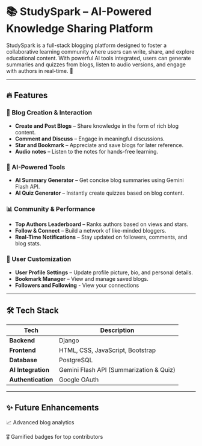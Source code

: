 # 📚 StudySpark – AI-Powered Knowledge Sharing Platform

StudySpark is a full-stack blogging platform designed to foster a collaborative learning community where users can write, share, and explore educational content. With powerful AI tools integrated, users can generate summaries and quizzes from blogs, listen to audio versions, and engage with authors in real-time. 🚀

---

## 🔥 Features

### 📝 Blog Creation & Interaction
- **Create and Post Blogs** – Share knowledge in the form of rich blog content.
- **Comment and Discuss** – Engage in meaningful discussions.
- **Star and Bookmark** – Appreciate and save blogs for later reference.
- **Audio notes** – Listen to the notes for hands-free learning.

### 🤖 AI-Powered Tools
- **AI Summary Generator** – Get concise blog summaries using Gemini Flash API.
- **AI Quiz Generator** – Instantly create quizzes based on blog content.

### 📊 Community & Performance
- **Top Authors Leaderboard** – Ranks authors based on views and stars.
- **Follow & Connect** – Build a network of like-minded bloggers.
- **Real-Time Notifications** – Stay updated on followers, comments, and blog stats.

### 👤 User Customization
- **User Profile Settings** – Update profile picture, bio, and personal details.
- **Bookmark Manager** – View and manage saved blogs.
- **Followers and Following** - View your connections

---

## 🛠️ Tech Stack

| Tech | Description |
|------|-------------|
| **Backend** | Django |
| **Frontend** | HTML, CSS, JavaScript, Bootstrap |
| **Database** | PostgreSQL |
| **AI Integration** | Gemini Flash API (Summarization & Quiz) |
| **Authentication** | Google OAuth |

---

## ✨ Future Enhancements
📈 Advanced blog analytics

🎖️ Gamified badges for top contributors
